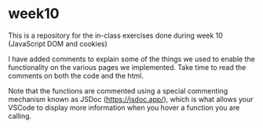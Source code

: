 # week10
This is a repository for the in-class exercises done during week 10 (JavaScript DOM and cookies)

I have added comments to explain some of the things we used to enable the functionality on the various pages we implemented. 
Take time to read the comments on both the code and the html.

Note that the functions are commented using a special commenting mechanism known as JSDoc (https://jsdoc.app/), which is what allows your VSCode to display more information when you hover a function you are calling.
